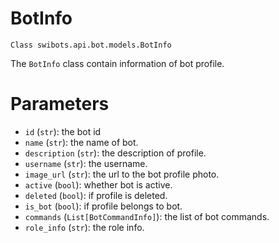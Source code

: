 # BotInfo

`Class swibots.api.bot.models.BotInfo`

The `BotInfo` class contain information of bot profile.


# Parameters
- `id` (`str`): the bot id
- `name` (`str`): the name of bot.
- `description` (`str`): the description of profile.
- `username` (`str`): the username.
- `image_url` (`str`): the url to the bot profile photo.
- `active` (`bool`): whether bot is active.
- `deleted` (`bool`): if profile is deleted.
- `is_bot` (`bool`): if profile belongs to bot.
- `commands` (`List[BotCommandInfo]`): the list of bot commands.
- `role_info` (`str`): the role info.
